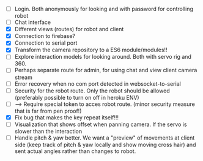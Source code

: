 * [ ] Login. Both anonymously for looking and with password for controlling robot
* [ ] Chat interface
* [x] Different views (routes) for robot and client
* [x] Connection to firebase?
* [x] Connection to serial port
* [x] Transform the camera repository to a ES6 module/modules!!
* [ ] Explore interaction models for looking around. Both with servo rig and 360.
* [ ] Perhaps separate route for admin, for using chat and view client camera stream
* [ ] Error recovery when no com port detected in websocket-to-serial
* [ ] Security for the robot route. Only the robot should be allowed (preferably possible to turn on off in heroku ENV)
* [ ] --> Require special token to acces robot route. (minor security measure that is far from pen proof!)
* [x] Fix bug that makes the key repeat itself!!!
* [ ] Visualization that shows offset when panning camera. If the servo is slower than the interaction
* [ ] Handle pitch & yaw better. We want a "preview" of movements at client side (keep track of pitch & yaw locally and show moving cross hair) and sent actual angles rather than changes to robot.
